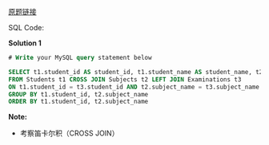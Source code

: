 [原题链接](https://leetcode-cn.com/problems/students-and-examinations/)

SQL Code:

**Solution 1**

```sql
# Write your MySQL query statement below

SELECT t1.student_id AS student_id, t1.student_name AS student_name, t2.subject_name AS subject_name, COUNT(t3.subject_name) AS attended_exams
FROM Students t1 CROSS JOIN Subjects t2 LEFT JOIN Examinations t3
ON t1.student_id = t3.student_id AND t2.subject_name = t3.subject_name
GROUP BY t1.student_id, t2.subject_name
ORDER BY t1.student_id, t2.subject_name
```

**Note:**
- 考察笛卡尔积（CROSS JOIN）
